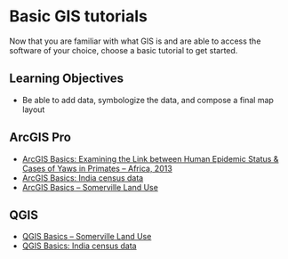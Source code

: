 # Basic GIS tutorials

Now that you are familiar with what GIS is and are able to access the software of your choice, choose a basic tutorial to get started.

## Learning Objectives

-   Be able to add data, symbologize the data, and compose a final map layout

## ArcGIS Pro

-   [ArcGIS Basics: Examining the Link between Human Epidemic Status & Cases of Yaws in Primates – Africa, 2013](https://tufts.app.box.com/file/1564601742817?v=ArcGISPro-Yaws)
-   [ArcGIS Basics: India census data](https://tufts.app.box.com/file/1564606027172?v=IndiaShortTutorial)
-   [ArcGIS Basics – Somerville Land Use](https://tufts.app.box.com/file/1564593594553?v=ArcGIS-Basics-Somerville)

## QGIS

-   [QGIS Basics – Somerville Land Use](https://tufts.box.com/v/QGISBasics-Somerville)
-   [QGIS Basics: India census data](https://tufts.app.box.com/file/1670731434561?v=QGISBasics-India)

